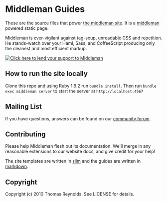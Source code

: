 Middleman Guides
================

These are the source files that power [the middleman site](http://middlemanapp.com/). It is 
a [middleman](https://github.com/tdreyno/middleman) powered static page.

Middleman is ever-vigilant against tag-soup, unreadable CSS and repetition. He stands-watch 
over your Haml, Sass, and CoffeeScript producing only the cleanest and most efficient 
markup.

[![Click here to lend your support to  Middleman](https://www.pledgie.com/campaigns/15807.png)](http://www.pledgie.com/campaigns/15807)

## How to run the site locally

Clone this repo and using Ruby 1.9.2 run `bundle install`.
Then run `bundle exec middleman server` to start the server at `http://localhost:4567`

## Mailing List

If you have questions, answers can be found on our [community  forum](https://convore.com/middleman/).

## Contributing

Please help Middleman flesh out its documentation. We'll merge in any reasonable
extensions to our website docs, and give credit for your help!

The site templates are written in [slim](http://slim-lang.com/) and the guides are written 
in [markdown](http://daringfireball.net/projects/markdown/).

## Copyright

Copyright (c) 2010 Thomas Reynolds. See LICENSE for details.
